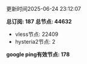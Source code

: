 更新时间2025-06-24 23:12:07

**总订阅: 187**
**总节点: 44632**
- vless节点: 22409
- hysteria2节点: 2

**google ping有效节点: 178**
